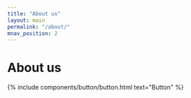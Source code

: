 ```yaml
---
title: "About us"
layout: main
permalink: "/about/"
mnav_position: 2
---
```


<h1>About us</h1>
{% include components/button/button.html text="Button" %}